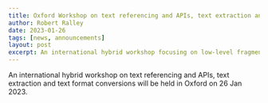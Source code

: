 ```yaml
---
title: Oxford Workshop on text referencing and APIs, text extraction and text format conversions
author: Robert Ralley
date: 2023-01-26
tags: [news, announcements]
layout: post
excerpt: An international hybrid workshop focusing on low-level fragment APIs will be held in Oxford on 26 Jan 2023.
---
```


An international hybrid workshop on text referencing and APIs, text extraction and text format conversions will be held in Oxford on 26 Jan 2023.